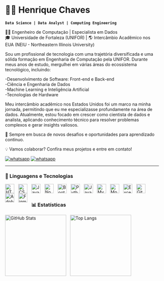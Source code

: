# 👨‍💻 Henrique Chaves

**`Data Science | Data Analyst | Computing Engineering`**

👨‍💻 Engenheiro de Computação | Especialista em Dados <br>
🎓 Universidade de Fortaleza (UNIFOR) | 🌎 Intercâmbio Acadêmico nos EUA (NEIU - Northeastern Illinois University)

Sou um profissional de tecnologia com uma trajetória diversificada e uma sólida formação em Engenharia de Computação pela UNIFOR. Durante meus anos de estudo, mergulhei em várias áreas do ecossistema tecnológico, incluindo:

-Desenvolvimento de Software: Front-end e Back-end <br>
-Ciência e Engenharia de Dados <br>
-Machine Learning e Inteligência Artificial <br>
-Tecnologias de Hardware

Meu intercâmbio acadêmico nos Estados Unidos foi um marco na minha jornada, permitindo que eu me especializasse profundamente na área de dados. Atualmente, estou focado em crescer como cientista de dados e analista, aplicando conhecimento técnico para resolver problemas complexos e gerar insights valiosos.

🚀 Sempre em busca de novos desafios e oportunidades para aprendizado contínuo.

💡 Vamos colaborar? Confira meus projetos e entre em contato!



<p align="left">
    <a href="https://wa.me/qr/3MDWUCCXWAJHA1"><img src="https://img.shields.io/badge/WhatsApp-25D366?style=for-the-badge&logo=whatsapp&logoColor=white" alt="whatsapp"></a>
    <a href="https://www.linkedin.com/in/henrique-chaves-12b443295/"><img src="https://img.shields.io/badge/LinkedIn-0077B5?style=for-the-badge&logo=linkedin&logoColor=white" alt="whatsapp"></a>
</p>

---

### 🤖 Linguagens e Tecnologias

<img 
    align="left" 
    alt="HTML"
    title="HTML" 
    width="30px" 
    style="padding-right: 10px;" 
    src="https://cdn.jsdelivr.net/gh/devicons/devicon@latest/icons/html5/html5-original.svg" 
/>
<img 
    align="left" 
    alt="CSS" 
    title="CSS"
    width="30px" 
    style="padding-right: 10px;" 
    src="https://cdn.jsdelivr.net/gh/devicons/devicon@latest/icons/css3/css3-original.svg" 
/>
<img 
    align="left" 
    alt="JavaScript" 
    title="JavaScript"
    width="30px" 
    style="padding-right: 10px;" 
    src="https://cdn.jsdelivr.net/gh/devicons/devicon@latest/icons/javascript/javascript-original.svg" 
/>
<img 
    align="left" 
    alt="NodeJs" 
    title="NodeJs"
    width="30px" 
    style="padding-right: 10px;" 
    src="https://img.icons8.com/?size=100&id=54087&format=png&color=000000" 
/>
<img 
    align="left" 
    alt="Bootstrap"
    title="Bootstrap" 
    width="30px" 
    style="padding-right: 10px;" 
    src="https://cdn.jsdelivr.net/gh/devicons/devicon@latest/icons/bootstrap/bootstrap-original.svg" 
/>
<img 
    align="left" 
    alt="Python" 
    title="Python"
    width="30px" 
    style="padding-right: 10px;" 
    src="https://cdn.jsdelivr.net/gh/devicons/devicon@latest/icons/python/python-original.svg" 
/>
<img 
    align="left" 
    alt="Java" 
    title="Java"
    width="30px" 
    style="padding-right: 10px;" 
    src="https://cdn-icons-png.flaticon.com/128/5968/5968282.png" 
/>
<img 
    align="left" 
    alt="MySql" 
    title="MySql"
    width="30px" 
    style="padding-right: 10px;" 
    src="https://cdn-icons-png.flaticon.com/128/18405/18405232.png" 
/>
<img 
    align="left" 
    alt="MongoDB" 
    title="MongoDB"
    width="30px" 
    style="padding-right: 10px;" 
    src="https://img.icons8.com/?size=100&id=74402&format=png&color=000000" 
/>
<img 
    align="left" 
    alt="Excel" 
    title="Excel"
    width="30px" 
    style="padding-right: 10px;" 
    src="https://img.icons8.com/?size=100&id=13654&format=png&color=000000" 
/>
<img 
    align="left" 
    alt="Git" 
    title="Git"
    width="30px" 
    style="padding-right: 10px;" 
    src="https://img.icons8.com/?size=100&id=20906&format=png&color=000000" 
/>
<img 
    align="left" 
    alt="AdobeXD" 
    title="AdobeXD"
    width="30px" 
    style="padding-right: 10px;" 
    src="https://img.icons8.com/?size=100&id=4VVL78edhbW9&format=png&color=000000" 
/>
<img 
    align="left" 
    alt="Figma" 
    title="Figma"
    width="30px" 
    style="padding-right: 10px;" 
    src="https://img.icons8.com/?size=100&id=zfHRZ6i1Wg0U&format=png&color=000000" 
/>

<br/>
<br/>

### 📊 Estatísticas

<p>
  <img 
    align="left" 
    alt="GitHub Stats" 
    height="200" 
    style="padding-right: 10px;" 
    src="https://github-readme-stats.vercel.app/api?username=HenriqueChavesM&show_icons=true&theme=tokyonight&include_all_commits=true&locale=pt-br" 
  />

  <img 
    align="left" 
    alt="Top Langs" 
    height="200" 
    style="padding-right: 10px;" 
    src="https://github-readme-stats.vercel.app/api/top-langs/?username=HenriqueChavesM&theme=tokyonight&layout=compact&custom_title=Tecnologias&langs_count=9" 
  />
</p>
